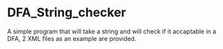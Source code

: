 # DFA_String_checker

A simple program that will take a string and will check if it accaptable in a DFA, 2 XML files as an example are provided.
